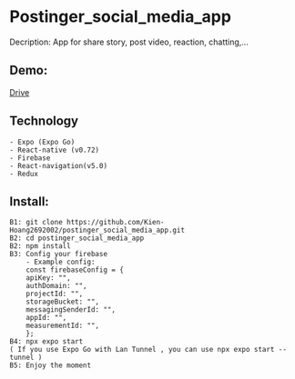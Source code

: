 # Postinger_social_media_app

Decription: App for share story, post video, reaction, chatting,...

## Demo: 
[Drive](https://drive.google.com/drive/folders/1Mo7OO7lUiIPgPnMYwK2fRpbCxjhb3eFW)

## Technology
    - Expo (Expo Go)
    - React-native (v0.72)
    - Firebase
    - React-navigation(v5.0)
    - Redux
## Install:
    B1: git clone https://github.com/Kien-Hoang2692002/postinger_social_media_app.git 
    B2: cd postinger_social_media_app
    B2: npm install
    B3: Config your firebase 
        - Example config: 
        const firebaseConfig = {
        apiKey: "",
        authDomain: "",
        projectId: "",
        storageBucket: "",
        messagingSenderId: "",
        appId: "",
        measurementId: "", 
        };
    B4: npx expo start 
    ( If you use Expo Go with Lan Tunnel , you can use npx expo start --tunnel )
    B5: Enjoy the moment
